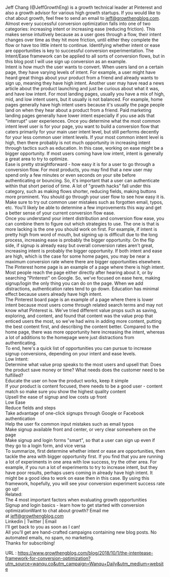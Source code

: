   Jeff Chang (@JeffGrowthEng) is a growth technical leader at Pinterest and also a growth advisor for various high growth startups. If you would like to chat about growth, feel free to send an email to jeff@growthengblog.com.  
    Almost every successful conversion optimization falls into one of two categories: increasing intent or increasing ease (reducing friction). This makes sense intuitively because as a user goes through a flow, their intent changes over time as they hit more friction, until either they complete the flow or have too little intent to continue. Identifying whether intent or ease are opportunities is key to successful conversion experimentation. The Intent/Ease framework can be applied to all sorts of conversion flows, but in this blog post I will use sign up conversion as an example.   
    Intent is how much the user wants to convert. When users land on a certain page, they have varying levels of intent. For example, a user might have heard great things about your product from a friend and already wants to sign up, meaning they have high intent. Another user may have read a news article about the product launching and just be curious about what it was, and have low intent. For most landing pages, usually you have a mix of high, mid, and low intent users, but it usually is not balanced. For example, home pages generally have high intent users because it's usually the page people land on when they hear about a product from a friend. Paid marketing landing pages generally have lower intent especially if you use ads that "interrupt" user experiences. Once you determine what the most common intent level user is for your page, you want to build a conversion flow that caters primarily for your main user intent level, but still performs decently for your less common user intent levels. If your most common intent level is high, then there probably is not much opportunity in increasing intent through tactics such as education. In this case, working on ease might be a bigger opportunity. If most users coming have low intent, intent is generally a great area to try to optimize.  
    Ease is pretty straightforward - how easy it is for a user to go through a conversion flow. For most products, you may find that a new user may spend only a few minutes or even seconds on your site before authenticating or bouncing. So, it's important that a user can authenticate within that short period of time. A lot of "growth hacks" fall under this category, such as making flows shorter, reducing fields, making buttons more prominent. You should go through your user flow to see how easy it is. Make sure to try out common user mistakes such as forgotten email, typos, etc. You'll likely be able to determine a few improvements this way and get a better sense of your current conversion flow ease.  
    Once you understand your intent distribution and conversion flow ease, you can combine them to figure out which strategies to use. The one is that is more lacking is the one you should work on first. For example, if intent is pretty high from word of mouth, but signing up is difficult due to the long process, increasing ease is probably the bigger opportunity. On the flip side, if signup is already easy but overall conversion rates aren't great, increasing intent is probably the bigger opportunity. If both intent and ease are high, which is the case for some home pages, you may be near a maximum conversion rate where there are bigger opportunities elsewhere.  
    The Pinterest home page is an example of a page where there is high intent. Most people reach the page either directly after hearing about it, or by searching "Pinterest" on Google. So, we've focused on ease here, making signup/login the only thing you can do on the page. When we add distractions, authentication rates tend to go down. Education has minimal effect because users already have high intent.  
    The Pinterest board page is an example of a page where there is lower intent because most users come through related search terms and may not know what Pinterest is. We've tried different value props such as saving, exploring, and content, and found that content was the value prop that enticed users the most, so we've had wins in adding more content, putting the best content first, and describing the content better. Compared to the home page, there was more opportunity here increasing the intent, whereas a lot of additions to the homepage were just distractions from authenticating.  
    To end, here's a quick list of opportunities you can pursue to increase signup conversions, depending on your intent and ease levels.  
    Low Intent:  
    Determine what value prop speaks to the most users and upsell that: Does the product save money or time? What needs does the customer need to be fulfilled?  
    Educate the user on how the product works, keep it simple  
    If your product is content focused, there needs to be a good user - content match so make sure you show the highest quality content  
    Upsell the ease of signup and low costs up front  
    Low Ease  
    Reduce fields and steps  
    Take advantage of one-click signups through Google or Facebook authentication  
    Help the user fix common input mistakes such as email typos  
    Make signup available front and center, or very clear somewhere on the page  
    Make signup and login forms "smart", so that a user can sign up even if they go to a login form, and vice versa  
    To summarize, first determine whether intent or ease are opportunities, then tackle the area with bigger opportunity first. If you find that you are running a lot of experiments in one area with low success, try the other area. For example, if you run a lot of experiments to try to increase intent, but they have poor results, perhaps users coming in already have high intent. It might be a good idea to work on ease then in this case. By using this framework, hopefully, you will see your conversion experiment success rate go up!  
    Related:  
    The 4 most important factors when evaluating growth opportunities  
    Signup and login basics - learn how to get started with conversion optimizationWant to chat about growth? Email me at jeff@growthengblog.com  
    Linkedin | Twitter | Email  
    I’ll get back to you as soon as I can!  
    All you’ll get are hand-crafted campaigns containing new blog posts. No automated emails, no spam, no marketing.  
    Thanks for subscribing!  
    
  URL : https://www.growthengblog.com/blog/2018/10/1/the-intentease-framework-for-conversion-optimization?utm_source=wanqu.co&utm_campaign=Wanqu+Daily&utm_medium=website